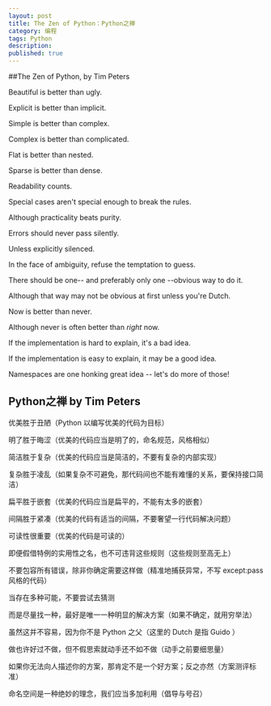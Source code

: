```yaml
---
layout: post
title: The Zen of Python：Python之禅
category: 编程
tags: Python
description: 
published: true
---
```


##The Zen of Python, by Tim Peters

Beautiful is better than ugly.

Explicit is better than implicit.

Simple is better than complex.

Complex is better than complicated.

Flat is better than nested.

Sparse is better than dense.

Readability counts.

Special cases aren't special enough to break the rules.

Although practicality beats purity.

Errors should never pass silently.

Unless explicitly silenced.

In the face of ambiguity, refuse the temptation to guess.

There should be one-- and preferably only one --obvious way to do it.

Although that way may not be obvious at first unless you're Dutch.

Now is better than never.

Although never is often better than *right* now.

If the implementation is hard to explain, it's a bad idea.

If the implementation is easy to explain, it may be a good idea.

Namespaces are one honking great idea -- let's do more of those!

## Python之禅 by Tim Peters
 
优美胜于丑陋（Python 以编写优美的代码为目标）

明了胜于晦涩（优美的代码应当是明了的，命名规范，风格相似）

简洁胜于复杂（优美的代码应当是简洁的，不要有复杂的内部实现）

复杂胜于凌乱（如果复杂不可避免，那代码间也不能有难懂的关系，要保持接口简洁）

扁平胜于嵌套（优美的代码应当是扁平的，不能有太多的嵌套）

间隔胜于紧凑（优美的代码有适当的间隔，不要奢望一行代码解决问题）

可读性很重要（优美的代码是可读的）

即便假借特例的实用性之名，也不可违背这些规则（这些规则至高无上）
 
不要包容所有错误，除非你确定需要这样做（精准地捕获异常，不写 except:pass 风格的代码）
 
当存在多种可能，不要尝试去猜测

而是尽量找一种，最好是唯一一种明显的解决方案（如果不确定，就用穷举法）

虽然这并不容易，因为你不是 Python 之父（这里的 Dutch 是指 Guido ）
 
做也许好过不做，但不假思索就动手还不如不做（动手之前要细思量）
 
如果你无法向人描述你的方案，那肯定不是一个好方案；反之亦然（方案测评标准）
 
命名空间是一种绝妙的理念，我们应当多加利用（倡导与号召）